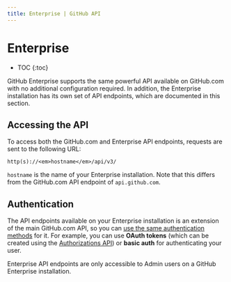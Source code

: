 ```yaml
---
title: Enterprise | GitHub API
---
```


# Enterprise

* TOC
{:toc}

GitHub Enterprise supports the same powerful API available on GitHub.com with no additional configuration required. In addition, the Enterprise installation has its own set of API endpoints, which are documented in this section.

## Accessing the API

To access both the GitHub.com and Enterprise API endpoints, requests are sent to the following URL:

``` command-line
http(s)://<em>hostname</em>/api/v3/
```

`hostname` is the name of your Enterprise installation. Note that this differs from the GitHub.com API endpoint of `api.github.com`.

## Authentication

The API endpoints available on your Enterprise installation is an extension of the main GitHub.com API, so you can [use the same authentication methods](http://developer.github.com/v3/#authentication) for it. For example, you can use **OAuth tokens** (which can be created using the [Authorizations API][]) or **basic auth** for authenticating your user.

Enterprise API endpoints are only accessible to Admin users on a GitHub Enterprise installation.

[Authorizations API]: /v3/oauth_authorizations/#create-a-new-authorization
